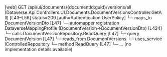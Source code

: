 [web] GET /api/ui/documents/{documentId:guid}/versions/all  (Dataverse.Api.Controllers.UI.Documents.DocumentVersionsController.GetAll)  [L43–L56] status=200 [auth=Authentication.UserPolicy]
  └─ maps_to DocumentVersionDto [L47]
    └─ automapper.registration DataverseMappingProfile (DocumentVersion->DocumentVersionDto) [L424]
  └─ calls DocumentVersionRepository.ReadQuery [L47]
  └─ query DocumentVersion [L47]
    └─ reads_from DocumentVersions
  └─ uses_service IControlledRepository<DocumentVersion>
    └─ method ReadQuery [L47]
      └─ ... (no implementation details available)

